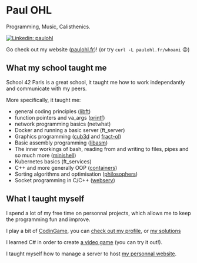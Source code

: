 # Paul OHL

Programming, Music, Calisthenics.

[![Linkedin: paulohl](https://img.shields.io/badge/-PaulOHL-blue?style=flat-square&logo=Linkedin&logoColor=white&link=https://www.linkedin.com/in/paul-ohl-19aaab196/)](https://www.linkedin.com/in/paul-ohl/)

Go check out my website ([paulohl.fr](https://paulohl.fr))! (or try `curl -L paulohl.fr/whoami` 😉)

## What my school taught me

School 42 Paris is a great school, it taught me how to work independantly and communicate with my peers.

More specifically, it taught me:
- general coding principles ([libft](https://github.com/paul-ohl/libft))
- function pointers and va_args ([printf](https://github.com/paul-ohl/printf))
- network programming basics (netwhat)
- Docker and running a basic server (ft_server)
- Graphics programming ([cub3d](https://github.com/paul-ohl/cub3d) and [fract-ol](https://github.com/paul-ohl/fract-ol))
- Basic assembly programming ([libasm](https://github.com/paul-ohl/libasm))
- The inner workings of bash, reading from and writing to files, pipes and so much more ([minishell](https://github.com/paul-ohl/minishell))
- Kubernetes basics (ft_services)
- C++ and more generally OOP ([containers](https://github.com/paul-ohl/containers))
- Sorting algorithms and optimisation ([philosophers](https://github.com/paul-ohl/philosophers))
- Socket programming in C/C++ ([webserv](https://github.com/paul-ohl/webserv))

## What I taught myself

I spend a lot of my free time on personnal projects, which allows me to keep the programming fun and improve.

I play a bit of [CodinGame](https://www.codingame.com/), you can [check out my profile](https://www.codingame.com/profile/03584765ce60c2e6df029de3f3727fc36821145), or [my solutions]()

I learned C# in order to create [a video game](https://sweetiemetalhead.itch.io/shooter-in-the-dark) (you can try it out!).

I taught myself how to manage a server to host [my personnal website](https://paulohl.fr).
